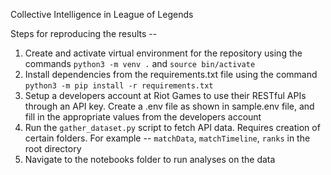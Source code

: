 Collective Intelligence in League of Legends

Steps for reproducing the results --
1. Create and activate virtual environment for the repository using the commands `python3 -m venv .` and `source bin/activate`
2. Install dependencies from the requirements.txt file using the command `python3 -m pip install -r requirements.txt`
3. Setup a developers account at Riot Games to use their RESTful APIs through an API key. Create a .env file as shown in sample.env file, and fill in the appropriate values from the developers account
4. Run the `gather_dataset.py` script to fetch API data. Requires creation of certain folders. For example -- `matchData`, `matchTimeline`, `ranks` in the root directory
5. Navigate to the notebooks folder to run analyses on the data 
